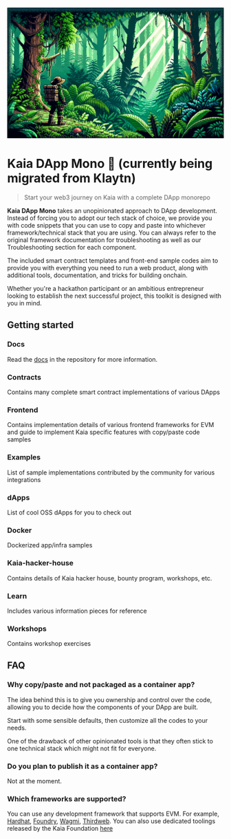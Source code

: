 ![Lone explorer in the dark forest](home-banner.png)
# Kaia DApp Mono 🧰 (currently being migrated from Klaytn)

> Start your web3 journey on Kaia with a complete DApp monorepo

**Kaia DApp Mono** takes an unopinionated approach to DApp development. Instead of forcing you to adopt our tech stack of choice, we provide you with code snippets that you can use to copy and paste into whichever framework/technical stack that you are using. You can always refer to the original framework documentation for troubleshooting as well as our Troubleshooting section for each component.

The included smart contract templates and front-end sample codes aim to provide you with everything you need to run a web product, along with additional tools, documentation, and tricks for building onchain.

Whether you're a hackathon participant or an ambitious entrepreneur looking to establish the next successful project, this toolkit is designed with you in mind.

## Getting started
### Docs
Read the [docs](/docs/README.md) in the repository for more information.

### Contracts
Contains many complete smart contract implementations of various DApps

### Frontend
Contains implementation details of various frontend frameworks for EVM and guide to implement Kaia specific features with copy/paste code samples

### Examples
List of sample implementations contributed by the community for various integrations

### dApps
List of cool OSS dApps for you to check out 

### Docker
Dockerized app/infra samples

### Kaia-hacker-house
Contains details of Kaia hacker house, bounty program, workshops, etc.

### Learn
Includes various information pieces for reference

### Workshops
Contains workshop exercises

## FAQ
### Why copy/paste and not packaged as a container app?
The idea behind this is to give you ownership and control over the code, allowing you to decide how the components of your DApp are built.

Start with some sensible defaults, then customize all the codes to your needs.

One of the drawback of other opinionated tools is that they often stick to one technical stack which might not fit for everyone.

### Do you plan to publish it as a container app?
Not at the moment.

### Which frameworks are supported?
You can use any development framework that supports EVM. For example, [Hardhat](https://hardhat.org), [Foundry](https://getfoundry.sh/), [Wagmi](https://wagmi.sh/), [Thirdweb](https://thirdweb.com/). You can also use dedicated toolings released by the Kaia Foundation [here](https://github.com/Kaia)